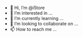 - 👋 Hi, I’m @i5tore
- 👀 I’m interested in ...
- 🌱 I’m currently learning ...
- 💞️ I’m looking to collaborate on ...
- 📫 How to reach me ...

<!---
i5tore/i5tore is a ✨ special ✨ repository because its `README.md` (this file) appears on your GitHub profile.
You can click the Preview link to take a look at your changes.
--->
